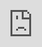 ![Fall](https://github.com/mevorah/SeattleLofts1/blob/master/_img/Fall.png?raw=true "Fall")

Press play. Play. Unlock. Seek. Play. Unlock. Seek. It's the routine I had followed while learning to play songs on the guitar. I'd press play in the Spotify app, play the segment on my guitar, unlock my phone, and seek back to the beginning. It's a ten second process, that when compounded over the course of learning a song, added up to an unbearable amount of time. 

Some things are best left to a physical interface: enter SeattleLofts 1. Inspired by the digital track bar that has become ingrained in media players everywhere, the SeattleLofts 1 takes this familiar digital pattern and makes it analog. It is a Spotify console. One that displays the song currently playing, automatically progresses the track bar, and enables someone to  skip around in a song without missing a beat.

*Special thanks to [Lampemm](http://lampemm.com) for being an inspiration to the outer design.*

\<p style="position:relative; width:100%; height:0;">

<iframe style="position:absolute; top:0; left:0; width:100%; height:100%" src="https://www.youtube.com/embed/K1kg1dLRlXw?rel=0&amp;showinfo=0" frameborder="0" allow="autoplay; encrypted-media" allowfullscreen></iframe>

\</p>


![Bahamas](https://github.com/mevorah/SeattleLofts1/blob/master/_img/Bahamas.png?raw=true "Bahamas")
![Front](https://github.com/mevorah/SeattleLofts1/blob/master/_img/Front.png?raw=true "Front")
![Radiohead](https://github.com/mevorah/SeattleLofts1/blob/master/_img/Radiohead.Png?raw=true "Radiohead")
![Tycho](https://github.com/mevorah/SeattleLofts1/blob/master/_img/Tycho.jpg?raw=true "Tycho")
![TheShins](https://github.com/mevorah/SeattleLofts1/blob/master/_img/TheShins.jpg?raw=true "TheShins")
![UsingClose](https://github.com/mevorah/SeattleLofts1/blob/master/_img/UsingClose.jpg?raw=true "UsingClose")
![Using](https://github.com/mevorah/SeattleLofts1/blob/master/_img/Using.png?raw=true "Using")

# The Making Of
